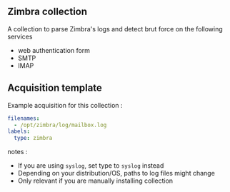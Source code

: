 ## Zimbra collection

A collection to parse Zimbra's logs and detect brut force on the following services
- web authentication form
- SMTP
- IMAP

## Acquisition template

Example acquisition for this collection :

```yaml
filenames:
  - /opt/zimbra/log/mailbox.log
labels:
  type: zimbra
```


notes :
 -  If you are using `syslog`, set type to `syslog` instead
 -  Depending on your distribution/OS, paths to log files might change
 -  Only relevant if you are manually installing collection
